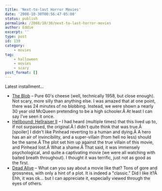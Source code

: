 ```yaml
---
title: 'Next-to-last Horror Movies'
date: '2008-10-30T00:56:47-05:00'
status: publish
permalink: /2008/10/30/next-to-last-horror-movies
author: Eddie
excerpt: ''
type: post
id: 139
category:
    - movies
tag:
    - halloween
    - movies
    - scary
post_format: []
---
```

Latest installment...

- [The Blob](http://www.imdb.com/title/tt0051418/) – Pure 60's cheese (well, technically 1958, but close enough). Not scary, more silly than anything else. I was amazed that at one point, there was 24 minutes of no blobbing. Instead, we were shown a nearly 30 year old McQueen pretending to be a high schooler.Â At least I can say I've seen it once.
- [Hellbound: Hellraiser II](http://www.imdb.com/title/tt0095294/) – I had heard (multiple times) that this lived up to, if not surpassed, the original.Â I didn't quite think that was true.Â \[spoiler\] I didn't like Pinhead reverting to a human and dying.Â A hero has an air of invincibility, and a super-villain (from hell no less) should be the same.Â The plot set him up against the true villain of this movie, and Pinhead lost.Â What a shame.Â That said, it was immensely psychological, and quite a captivating movie (we were all watching with baited breath throughout). I thought it was terrific, just not as good as the first.
- [Dead Alive](http://www.imdb.com/title/tt0103873/) – What can you say about a movie like that? Tons of gore and grossness, with only a hint of a plot. It is indeed a "classic." Did I like it?Â Ehh, it was ok... but I can appreciate it, especially viewed through the eyes of others.